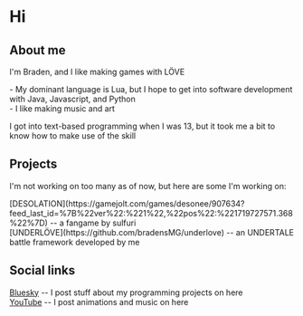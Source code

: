 # Hi

## About me
<p>I'm Braden, and I like making games with LÖVE</p>
- My dominant language is Lua, but I hope to get into software development with Java, Javascript, and Python </br>
- I like making music and art </br>
<p>I got into text-based programming when I was 13, but it took me a bit to know how to make use of the skill</p>

## Projects
<p>I'm not working on too many as of now, but here are some I'm working on:</p>
[DESOLATION](https://gamejolt.com/games/desonee/907634?feed_last_id=%7B%22ver%22:%221%22,%22pos%22:%221719727571.368%22%7D) -- a fangame by sulfuri <br>
[UNDERLÖVE](https://github.com/bradensMG/underlove) -- an UNDERTALE battle framework developed by me

## Social links
[Bluesky](https://bradensmg.bsky.social) -- I post stuff about my programming projects on here </br>
[YouTube](https://youtube.com/@bradensmediocregames) -- I post animations and music on here
